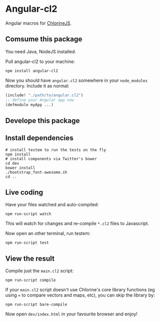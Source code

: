 Angular-cl2
==========
Angular macros for [ChlorineJS](https://github.com/chlorinejs/chlorine/wiki).

Comsume this package
------------------
You need Java, NodeJS installed.

Pull angular-cl2 to your machine:
```
npm install angular-cl2
```
Now you should have `angular.cl2` somewhere in your `node_modules` directory. Include it as normal:
```clojure
(include! "./path/to/angular.cl2")
;; define your Angular app now
(defmodule myApp ...)
```

Develope this package
-------------------

Install dependencies
------------------

```
# install testem to run the tests on the fly
npm install
# install components via Twitter's bower
cd dev
bower install
./bootstrap_font-awesome.sh
cd ..
```

Live coding
----------

Have your files watched and auto-compiled:
```
npm run-script watch
```
This will watch for changes and re-compile `*.cl2` files to Javascript.

Now open an other terminal, run testem:
```
npm run-script test
```

View the result
--------------

Compile just the `main.cl2` script:
```
npm run-script compile
```
If your `main.cl2` script doesn't use Chlorine's core library functions (eg using `=` to
compare vectors and maps, etc), you can skip the library by:
```
npm run-script bare-compile
```
Now open `dev/index.html` in your favourite browser and enjoy!

